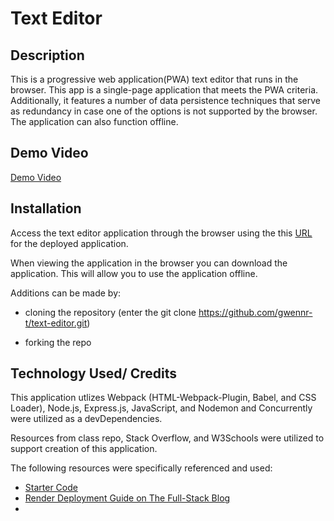 # Text Editor

## Description
This is a progressive web application(PWA) text editor that runs in the browser. This app is a single-page application that meets the PWA criteria. Additionally, it features a number of data persistence techniques that serve as redundancy in case one of the options is not supported by the browser. The application can also function offline. 

## Demo Video
[Demo Video]()

## Installation
Access the text editor application through the browser using the this [URL]() for the deployed application. 

When viewing the application in the browser you can download the application. This will allow you to use the application offline.

Additions can be made by:
- cloning the repository (enter the git clone https://github.com/gwennr-t/text-editor.git)

- forking the repo

## Technology Used/ Credits
 This application utlizes Webpack (HTML-Webpack-Plugin, Babel, and CSS Loader), Node.js, Express.js, JavaScript, and Nodemon and Concurrently were utilized as a devDependencies.
 
 Resources from class repo, Stack Overflow, and W3Schools were utilized to support creation of this application.

The following resources were specifically referenced and used:
- [Starter Code](https://github.com/coding-boot-camp/cautious-meme)
- [Render Deployment Guide on The Full-Stack Blog](https://coding-boot-camp.github.io/full-stack/render/render-deployment-guide)
- []()